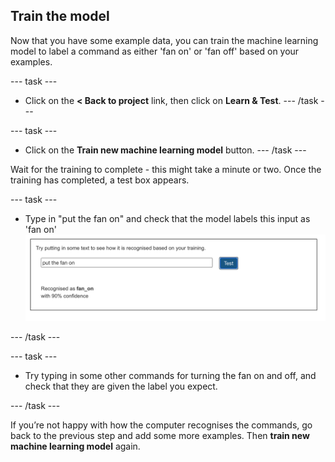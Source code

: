 ## Train the model

Now that you have some example data, you can train the machine learning model to label a command as either 'fan on' or 'fan off' based on your examples.

--- task ---
+ Click on the **< Back to project** link, then click on **Learn & Test**.
--- /task ---

--- task ---
+ Click on the **Train new machine learning model** button. 
--- /task ---

Wait for the training to complete - this might take a minute or two. Once the training has completed, a test box appears. 

--- task ---
+ Type in "put the fan on" and check that the model labels this input as 'fan on'
![Type in put the fan on to see if it is recognised](images/test-model.png)

--- /task ---

--- task ---
+ Try typing in some other commands for turning the fan on and off, and check that they are given the label you expect. 

--- /task ---

If you’re not happy with how the computer recognises the commands, go back to the previous step and add some more examples. Then **train new machine learning model** again.


